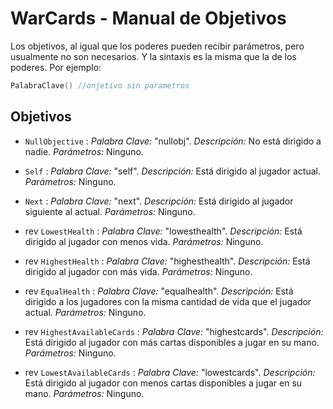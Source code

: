 # WarCards - Manual de Objetivos

Los objetivos, al igual que los poderes pueden recibir parámetros, pero usualmente no son necesarios. Y la sintaxis es la misma que la de los poderes. Por ejemplo:

```c++
PalabraClave() //onjetivo sin parametros
```

## Objetivos

- `NullObjective` : *Palabra Clave:* "nullobj". *Descripción:* No está dirigido a nadie. *Parámetros:* Ninguno.

- `Self` : *Palabra Clave:* "self". *Descripción:* Está dirigido al jugador actual. *Parámetros:* Ninguno.

- `Next` : *Palabra Clave:* "next". *Descripción:* Está dirigido al jugador siguiente al actual. *Parámetros:* Ninguno.

- rev `LowestHealth` : *Palabra Clave:* "lowesthealth". *Descripción:* Está dirigido al jugador con menos vida. *Parámetros:* Ninguno.

- rev `HighestHealth` : *Palabra Clave:* "highesthealth". *Descripción:* Está dirigido al jugador con más vida. *Parámetros:* Ninguno.

- rev `EqualHealth` : *Palabra Clave:* "equalhealth". *Descripción:* Está dirigido a los jugadores con la misma cantidad de vida que el jugador actual. *Parámetros:* Ninguno.

- rev `HighestAvailableCards` : *Palabra Clave:* "highestcards". *Descripción:* Está dirigido al jugador con más cartas disponibles a jugar en su mano. *Parámetros:* Ninguno.

- rev `LowestAvailableCards` : *Palabra Clave:* "lowestcards". *Descripción:* Está dirigido al jugador con menos cartas disponibles a jugar en su mano. *Parámetros:* Ninguno.
